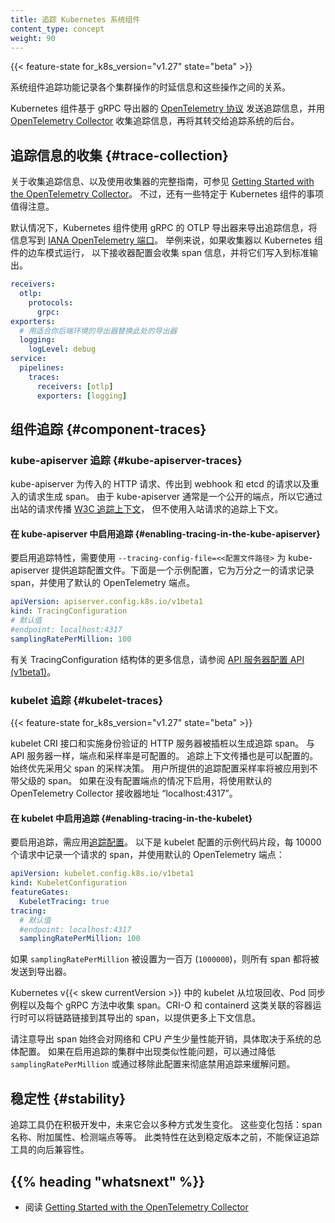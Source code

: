 ```yaml
---
title: 追踪 Kubernetes 系统组件
content_type: concept
weight: 90
---
```



{{< feature-state for_k8s_version="v1.27" state="beta" >}}

系统组件追踪功能记录各个集群操作的时延信息和这些操作之间的关系。

Kubernetes 组件基于 gRPC 导出器的
[OpenTelemetry 协议](https://github.com/open-telemetry/opentelemetry-specification/blob/main/specification/protocol/otlp.md#opentelemetry-protocol-specification)
发送追踪信息，并用
[OpenTelemetry Collector](https://github.com/open-telemetry/opentelemetry-collector#-opentelemetry-collector)
收集追踪信息，再将其转交给追踪系统的后台。


## 追踪信息的收集 {#trace-collection}

关于收集追踪信息、以及使用收集器的完整指南，可参见
[Getting Started with the OpenTelemetry Collector](https://opentelemetry.io/docs/collector/getting-started/)。
不过，还有一些特定于 Kubernetes 组件的事项值得注意。

默认情况下，Kubernetes 组件使用 gRPC 的 OTLP 导出器来导出追踪信息，将信息写到
[IANA OpenTelemetry 端口](https://www.iana.org/assignments/service-names-port-numbers/service-names-port-numbers.xhtml?search=opentelemetry)。
举例来说，如果收集器以 Kubernetes 组件的边车模式运行，
以下接收器配置会收集 span 信息，并将它们写入到标准输出。

```yaml
receivers:
  otlp:
    protocols:
      grpc:
exporters:
  # 用适合你后端环境的导出器替换此处的导出器
  logging:
    logLevel: debug
service:
  pipelines:
    traces:
      receivers: [otlp]
      exporters: [logging]
```

## 组件追踪 {#component-traces}

### kube-apiserver 追踪 {#kube-apiserver-traces}

kube-apiserver 为传入的 HTTP 请求、传出到 webhook 和 etcd 的请求以及重入的请求生成 span。
由于 kube-apiserver 通常是一个公开的端点，所以它通过出站的请求传播
[W3C 追踪上下文](https://www.w3.org/TR/trace-context/)，
但不使用入站请求的追踪上下文。

#### 在 kube-apiserver 中启用追踪 {#enabling-tracing-in-the-kube-apiserver}

要启用追踪特性，需要使用 `--tracing-config-file=<<配置文件路径>` 为
kube-apiserver 提供追踪配置文件。下面是一个示例配置，它为万分之一的请求记录
span，并使用了默认的 OpenTelemetry 端点。

```yaml
apiVersion: apiserver.config.k8s.io/v1beta1
kind: TracingConfiguration
# 默认值
#endpoint: localhost:4317
samplingRatePerMillion: 100
```

有关 TracingConfiguration 结构体的更多信息，请参阅
[API 服务器配置 API (v1beta1)](/zh-cn/docs/reference/config-api/apiserver-config.v1beta1/#apiserver-k8s-io-v1beta1-TracingConfiguration)。

### kubelet 追踪   {#kubelet-traces}

{{< feature-state for_k8s_version="v1.27" state="beta" >}}

kubelet CRI 接口和实施身份验证的 HTTP 服务器被插桩以生成追踪 span。
与 API 服务器一样，端点和采样率是可配置的。
追踪上下文传播也是可以配置的。始终优先采用父 span 的采样决策。
用户所提供的追踪配置采样率将被应用到不带父级的 span。
如果在没有配置端点的情况下启用，将使用默认的 OpenTelemetry Collector
接收器地址 “localhost:4317”。

#### 在 kubelet 中启用追踪 {#enabling-tracing-in-the-kubelet}

要启用追踪，需应用[追踪配置](https://github.com/kubernetes/component-base/blob/release-1.27/tracing/api/v1/types.go)。
以下是 kubelet 配置的示例代码片段，每 10000 个请求中记录一个请求的
span，并使用默认的 OpenTelemetry 端点：

```yaml
apiVersion: kubelet.config.k8s.io/v1beta1
kind: KubeletConfiguration
featureGates:
  KubeletTracing: true
tracing:
  # 默认值
  #endpoint: localhost:4317
  samplingRatePerMillion: 100
```

如果 `samplingRatePerMillion` 被设置为一百万 (`1000000`)，则所有 span 都将被发送到导出器。

Kubernetes v{{< skew currentVersion >}} 中的 kubelet 从垃圾回收、Pod
同步例程以及每个 gRPC 方法中收集 span。CRI-O 和 containerd
这类关联的容器运行时可以将链路链接到其导出的 span，以提供更多上下文信息。

请注意导出 span 始终会对网络和 CPU 产生少量性能开销，具体取决于系统的总体配置。
如果在启用追踪的集群中出现类似性能问题，可以通过降低 `samplingRatePerMillion`
或通过移除此配置来彻底禁用追踪来缓解问题。

## 稳定性 {#stability}

追踪工具仍在积极开发中，未来它会以多种方式发生变化。
这些变化包括：span 名称、附加属性、检测端点等等。
此类特性在达到稳定版本之前，不能保证追踪工具的向后兼容性。

## {{% heading "whatsnext" %}}

* 阅读 [Getting Started with the OpenTelemetry Collector](https://opentelemetry.io/docs/collector/getting-started/)

